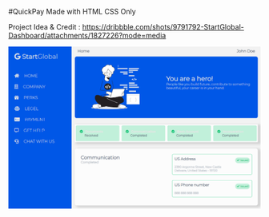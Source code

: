#QuickPay Made with HTML CSS Only

Project Idea & Credit : https://dribbble.com/shots/9791792-StartGlobal-Dashboard/attachments/1827226?mode=media

![Responsive Grid CSS](https://github.com/sakibian/quickpay/blob/main/quickpay.png?raw=true)